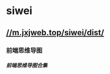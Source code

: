 <!--
 * @Description: 
 * @Author: jinxiaojian
 * @Email: jinxiaojian@youxin.com
 * @Date: 2020-01-13 16:02:31
 * @LastEditTime : 2020-01-13 19:24:41
 * @LastEditors  : 靳肖健
 -->
# siwei

## [//m.jxjweb.top/siwei/dist/](//m.jxjweb.top/siwei/dist/)

### 前端思维导图 

##### 前端思维导图合集